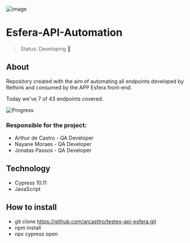 ![image](https://www.esfera.com.vc/file/general/logotipo_esfera.svg)

<h1>Esfera-API-Automation</h1>

> Status: Developing 🚧

## About
Repository created with the aim of automating all endpoints developed by Rethink and consumed by the APP Esfera front-end.

Today we've 7 of 43 endpoints covered.

![Progress](https://progress-bar.dev/17/?title=Progress)


### Responsible for the project:
- Arthur de Castro - QA Developer 
- Nayane Moraes - QA Developer 
- Jonatas Passos - QA Developer 

## Technology
* Cypress 10.11
* JavaScript

## How to install
- git clone https://github.com/arcasttro/testes-api-esfera.git
- npm install
- npx cypress open
<!-- 
## API Documentation

- link do git swagger -->


